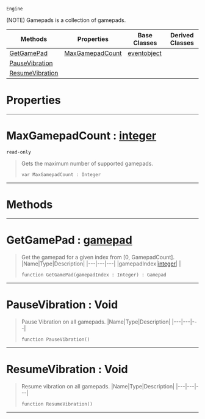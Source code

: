  `Engine`

(NOTE) Gamepads is a collection of gamepads.

|Methods|Properties|Base Classes|Derived Classes|
|---|---|---|---|
|[GetGamePad](gamepads.md#getgamepad-zilch-engine-d)|[MaxGamepadCount](gamepads.md#maxgamepadcount-zilch-eng)|[eventobject](eventobject.md)| |
|[PauseVibration](gamepads.md#pausevibration-void)| | | |
|[ResumeVibration](gamepads.md#resumevibration-void)| | | |


 #  Properties


---  
 #  MaxGamepadCount : [integer](../nada_base_types/integer.md)

 `read-only`

> Gets the maximum number of supported gamepads.
> ```TS:Nada
> var MaxGamepadCount : Integer


---  
 #  Methods


---  
 #  GetGamePad : [gamepad](gamepad.md)

> Get the gamepad for a given index from [0, GamepadCount].
> |Name|Type|Description|
> |---|---|---|
> |gamepadIndex|[integer](../nada_base_types/integer.md)| |
> ```TS:Nada
> function GetGamePad(gamepadIndex : Integer) : Gamepad
> ``` 


---  
 #  PauseVibration : Void

> Pause Vibration on all gamepads.
> |Name|Type|Description|
> |---|---|---|
> ```TS:Nada
> function PauseVibration()
> ``` 


---  
 #  ResumeVibration : Void

> Resume vibration on all gamepads.
> |Name|Type|Description|
> |---|---|---|
> ```TS:Nada
> function ResumeVibration()
> ``` 


---  
 

 